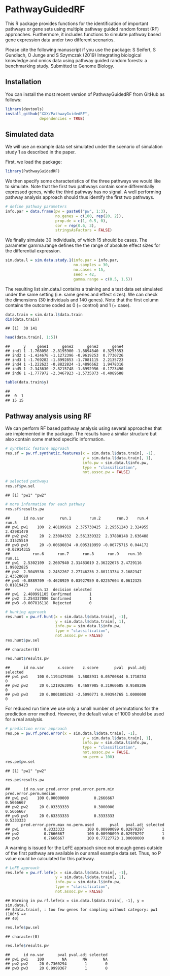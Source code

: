 PathwayGuidedRF
================

This R package provides functions for the identification of important pathways or gene sets using multiple pathway guided random forest (RF) approaches. Furthermore, it includes functions to simulate pathway based gene expression data under two different scenarios.

Please cite the following manuscript if you use the package:
S Seifert, S Gundlach, O Junge and S Szymczak (2019) Integrating biological knowledge and omics data using pathway guided random forests: a benchmarking study. Submitted to Genome Biology.

Installation
------------

<!-- install.packages(c("ranger", "Boruta", "Umpire", "geoR", "MASS")) -->
You can install the most recent version of PathwayGuidedRF from GitHub as follows:

``` r
library(devtools)
install_github("XXX/PathwayGuidedRF",
               dependencies = TRUE)
```

Simulated data
--------------

We will use an example data set simulated under the scenario of simulation study 1 as described in the paper.

First, we load the package:

``` r
library(PathwayGuidedRF)
```

We then specify some characteristics of the three pathways we would like to simulate. Note that the first two pathways contain some differentially expressed genes, while the third pathway has no signal. A well performing pathway analysis approach should thus identify the first two pathways.

``` r
# define pathway parameters
info.par = data.frame(pw = paste0("pw", 1:3),
                      no.genes = c(100, rep(20, 2)),
                      prop.de = c(1, 0.5, 0),
                      cor = rep(0.6, 3),
                      stringsAsFactors = FALSE)
```

We finally simulate 30 individuals, of which 15 should be cases. The parameter gamma.range defines the the range of absolute effect sizes for the differential expression.

``` r
sim.data.l = sim.data.study.1(info.par = info.par,
                              no.samples = 30,
                              no.cases = 15,
                              seed = 42,
                              gamma.range = c(0.5, 1.5))
```

The resulting list sim.data.l contains a training and a test data set simulated under the same setting (i.e. same genes and effect sizes). We can check the dimensions (30 individuals and 140 genes). Note that the first column contains the outcome coded as 0 (= control) and 1 (= case).

``` r
data.train = sim.data.l$data.train
dim(data.train)
```

    ## [1]  30 141

``` r
head(data.train[, 1:5])
```

    ##      y     gene1      gene2      gene3      gene4
    ## ind1 1 -1.768058 -2.8195900 -1.8894840  0.3253353
    ## ind2 1 -1.424678 -1.1272396 -0.9619253  0.7730726
    ## ind3 1 -1.769282 -1.8992853 -1.7081115  2.2135723
    ## ind4 1 -1.222623 -0.8822824 -1.4896662  1.9478316
    ## ind5 1 -2.343630 -2.8215748 -1.6992956 -0.1723490
    ## ind6 1 -1.777972 -2.3467923 -1.5735073 -0.4089688

``` r
table(data.train$y)
```

    ## 
    ##  0  1 
    ## 15 15

Pathway analysis using RF
-------------------------

We can perform RF based pathway analysis using several approaches that are implemented in the package. The results have a similar structure but also contain some method specific information.

``` r
# synthetic feature approach
res.sf = pw.rf.synthetic.features(x = sim.data.l$data.train[, -1],
                                  y = sim.data.l$data.train[, 1],
                                  info.pw = sim.data.l$info.pw,
                                  type = "classification",
                                  not.assoc.pw = FALSE)

# selected pathways
res.sf$pw.sel
```

    ## [1] "pw1" "pw2"

``` r
# more information for each pathway
res.sf$results.pw
```

    ##      id no.var       run.1        run.2       run.3    run.4       run.5
    ## pw1 pw1    100  2.48109919  2.375730425  2.29551243 2.324955  2.42981470
    ## pw2 pw2     20  2.23084332  2.561339322  2.37880148 2.636408  2.31525519
    ## pw3 pw3     20 -0.00690834 -0.005310959 -0.06775715 0.044172 -0.02914315
    ##          run.6      run.7      run.8      run.9    run.10     run.11
    ## pw1  2.5302109  2.2607940 2.31483019 2.36222675 2.4729116 1.99022825
    ## pw2  2.5049536  2.2452267 2.27746236 2.80113734 2.1682347 2.43528680
    ## pw3 -0.0889709 -0.4628929 0.03927959 0.02257604 0.0612325 0.01819423
    ##           run.12  decision selected
    ## pw1  2.480991105 Confirmed        1
    ## pw2  2.254337086 Confirmed        1
    ## pw3 -0.007816118  Rejected        0

``` r
# hunting approach
res.hunt = pw.rf.hunt(x = sim.data.l$data.train[, -1],
                      y = sim.data.l$data.train[, 1],
                      info.pw = sim.data.l$info.pw,
                      type = "classification",
                      not.assoc.pw = FALSE)
res.hunt$pw.sel
```

    ## character(0)

``` r
res.hunt$results.pw
```

    ##      id no.var      x.score    z.score       pval  pval.adj selected
    ## pw1 pw1    100 0.1194429386  1.5803931 0.05700844 0.1710253        0
    ## pw2 pw2     20 0.1219263095  0.4687985 0.31960685 0.9588206        0
    ## pw3 pw3     20 0.0001805263 -2.5090771 0.99394765 1.0000000        0

For reduced run time we use only a small number of permutations for the prediction error method. However, the default value of 1000 should be used for a real analysis.

``` r
# prediction error approach
res.pe = pw.rf.pred.error(x = sim.data.l$data.train[, -1],
                                  y = sim.data.l$data.train[, 1],
                                  info.pw = sim.data.l$info.pw,
                                  type = "classification",
                                  not.assoc.pw = FALSE,
                                  no.perm = 100)
res.pe$pw.sel
```

    ## [1] "pw1" "pw2"

``` r
res.pe$results.pw
```

    ##      id no.var pred.error pred.error.perm.min pred.error.perm.median
    ## pw1 pw1    100 0.00000000           0.2666667              0.5666667
    ## pw2 pw2     20 0.03333333           0.3000000              0.5666667
    ## pw3 pw3     20 0.63333333           0.3333333              0.5333333
    ##     pred.error.perm.max no.perm.used       pval   pval.adj selected
    ## pw1           0.8333333          100 0.00990099 0.02970297        1
    ## pw2           0.7666667          100 0.00990099 0.02970297        1
    ## pw3           0.7666667          100 0.77227723 1.00000000        0

A warning is issued for the LeFE approach since not enough genes outside of the first pathway are available in our small example data set. Thus, no P value could be calculated for this pathway.

``` r
# LeFE approach
res.lefe = pw.rf.lefe(x = sim.data.l$data.train[, -1],
                      y = sim.data.l$data.train[, 1],
                      info.pw = sim.data.l$info.pw,
                      type = "classification",
                      not.assoc.pw = FALSE)
```

    ## Warning in pw.rf.lefe(x = sim.data.l$data.train[, -1], y = sim.data.l
    ## $data.train[, : too few genes for sampling without category: pw1 (100*6 =<
    ## 40)

``` r
res.lefe$pw.sel
```

    ## character(0)

``` r
res.lefe$results.pw
```

    ##      id no.var      pval pval.adj selected
    ## pw1 pw1    100        NA       NA       NA
    ## pw2 pw2     20 0.7360294        1        0
    ## pw3 pw3     20 0.9999367        1        0
